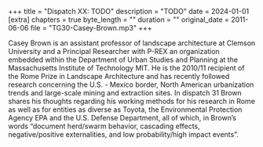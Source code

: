 +++
title = "Dispatch XX: TODO"
description = "TODO"
date = 2024-01-01
[extra]
chapters = true
byte_length = ""
duration = ""
original_date = 2011-06-06
file = "TG30-Casey-Brown.mp3"
+++

Casey Brown is an assistant professor of landscape architecture at Clemson University and a Principal Researcher with P-REX an organization embedded within the Department of Urban Studies and Planning at the Massachusetts Institute of Technology MIT. He is the 2010/11 recipient of the Rome Prize in Landscape Architecture and has recently followed research concerning the U.S. - Mexico border, North American urbanization trends and large-scale mining and extraction sites. In dispatch 31 Brown shares his thoughts regarding his working methods for his research in Rome as well as for entities as diverse as Toyota, the Environmental Protection Agency EPA and the U.S. Defense Department, all of which, in Brown’s words “document herd/swarm behavior, cascading effects, negative/positive externalities, and low probability/high impact events”. 